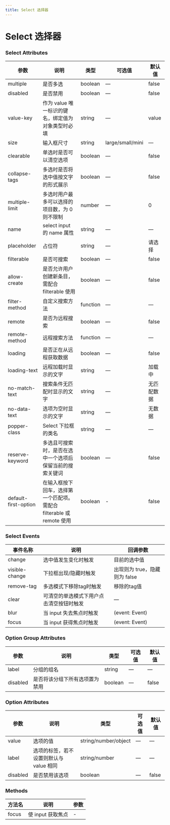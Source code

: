 ```yaml
---
title: Select 选择器
---
```

# Select 选择器 <Badge text="pass" type="success"/> <Badge text="0.0.1"/>

<ClientOnly>
  <Select-></Select->
</ClientOnly>

### Select Attributes

| 参数                     | 说明                                           | 类型       | 可选值              | 默认值   |
|------------------------|----------------------------------------------|----------|------------------|-------|
| multiple               | 是否多选                                         | boolean  | —                | false |
| disabled               | 是否禁用                                         | boolean  | —                | false |
| value\-key             | 作为 value 唯一标识的键名，绑定值为对象类型时必填                 | string   | —                | value |
| size                   | 输入框尺寸                                        | string   | large/small/mini | —     |
| clearable              | 单选时是否可以清空选项                                  | boolean  | —                | false |
| collapse\-tags         | 多选时是否将选中值按文字的形式展示                            | boolean  | —                | false |
| multiple\-limit        | 多选时用户最多可以选择的项目数，为 0 则不限制                     | number   | —                | 0     |
| name                   | select input 的 name 属性                       | string   | —                | —     |
| placeholder            | 占位符                                          | string   | —                | 请选择   |
| filterable             | 是否可搜索                                        | boolean  | —                | false |
| allow\-create          | 是否允许用户创建新条目，需配合 filterable 使用                | boolean  | —                | false |
| filter\-method         | 自定义搜索方法                                      | function | —                | —     |
| remote                 | 是否为远程搜索                                      | boolean  | —                | false |
| remote\-method         | 远程搜索方法                                       | function | —                | —     |
| loading                | 是否正在从远程获取数据                                  | boolean  | —                | false |
| loading\-text          | 远程加载时显示的文字                                   | string   | —                | 加载中   |
| no\-match\-text        | 搜索条件无匹配时显示的文字                                | string   | —                | 无匹配数据 |
| no\-data\-text         | 选项为空时显示的文字                                   | string   | —                | 无数据   |
| popper\-class          | Select 下拉框的类名                                | string   | —                | —     |
| reserve\-keyword       | 多选且可搜索时，是否在选中一个选项后保留当前的搜索关键词                 | boolean  | —                | false |
| default\-first\-option | 在输入框按下回车，选择第一个匹配项。需配合 filterable 或 remote 使用 | boolean  | \-               | false |


### Select Events
| 事件名称            | 说明                   | 回调参数                 |
|-----------------|----------------------|----------------------|
| change          | 选中值发生变化时触发           | 目前的选中值               |
| visible\-change | 下拉框出现/隐藏时触发          | 出现则为 true，隐藏则为 false |
| remove\-tag     | 多选模式下移除tag时触发        | 移除的tag值              |
| clear           | 可清空的单选模式下用户点击清空按钮时触发 | —                    |
| blur            | 当 input 失去焦点时触发      | \(event: Event\)     |
| focus           | 当 input 获得焦点时触发      | \(event: Event\)     |


### Option Group Attributes
| 参数       | 说明              | 类型      | 可选值 | 默认值   |
|----------|-----------------|---------|-----|-------|
| label    | 分组的组名           | string  | —   | —     |
| disabled | 是否将该分组下所有选项置为禁用 | boolean | —   | false |


### Option Attributes
| 参数       | 说明                      | 类型                   | 可选值 | 默认值   |
|----------|-------------------------|----------------------|-----|-------|
| value    | 选项的值                    | string/number/object | —   | —     |
| label    | 选项的标签，若不设置则默认与 value 相同 | string/number        | —   | —     |
| disabled | 是否禁用该选项                 | boolean              | —   | false |


### Methods
| 方法名   | 说明           | 参数 |
|-------|--------------|----|
| focus | 使 input 获取焦点 | \- |

